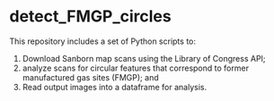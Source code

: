 # detect_FMGP_circles

This repository includes a set of Python scripts to:

1. Download Sanborn map scans using the Library of Congress API;
2. analyze scans for circular features that correspond to former manufactured gas sites (FMGP); and
3. Read output images into a dataframe for analysis.
